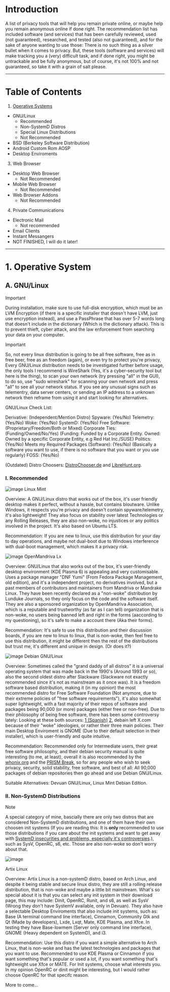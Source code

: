 # Introduction

A list of privacy tools that will help you remain private online, or maybe help you remain anonymous online if done right. The recommendation list has included software (and services)
that has been carefully reviewed, used (not guaranteed), researched, and tested (also not guaranteed), and for the sake of anyone wanting to use those: There is no such thing as a silver bullet when it comes to privacy.
But, these tools (software and services) will make tracking you a (very) difficult task, and if done right, you might be untrackable and be fully anonymous, but of course, it's not 100% and not guaranteed, so take it with a grain of salt please.

-----

# Table of Contents
1. [Operative Systems](https://github.com/IdeaSmith0/Awesome-Privacy/blob/main/Recommendation.md#1-operative-system)
  - GNU/Linux
    - Recommended
    - Non-SystemD Distros
    - Special Linux Distributions
    - Not Recommended
  - BSD (Berkeley Software Distribution)
  - Android Custom Rom AOSP
  - Desktop Enviroments
3. Web Browser
  - Desktop Web Browser
    - Not Recommended
  - Mobile Web Browser
    - Not Recommended
  - Web Browser Addons
    - Not Recommended
  4. Private Communications
  - Electronic Mail
    - Not recommended
  - Email Clients
  - Instant Messangers
  - NOT FINISHED, I will do it later!

-----

# 1. Operative System
## A. GNU/Linux

> [!IMPORTANT]
> During installation, make sure to use full-disk encryption, which must be an LVM Encryption (if there is a specific installer that doesn't have LVM, just use encryption instead), and use a PassPhrase that has over 5-7 words long that doesn't include in the dictionary (Which is the dictionary attack). This is to prevent thieft, cyber attack, and the law enforcement from searching your data on your computer.

> [!IMPORTANT]
> So, not every linux distribution is going to be all free software, free as in free beer, free as an freedom (again), or even try to protect you're privacy, Every GNU/Linux distribution needs to be investigated further before usage, the only tools I recommend is WireShark (Yes, it's a cyber-security tool but here is the thing), to scan your own network (try pressing "all" in the GUI), to do so, use "sudo wireshark" for scanning your own network and press "all" to see all your network status. If you see any unusual signs such as telementry, data server centers, or sending an IP address to a unknown network then reframe from using it and start looking for alternatives.   

GNU/Linux Check List:

Derivative: (Independent/Mention Distro)
Spyware: (Yes/No)
Telemetry: (Yes/No)
Woke: (Yes/No)
SystemD: (Yes/No)
Free Software: (Proprietary/Freedom/Both or Mixed)
Corporate Ties: (Funding/Owned/No/Yes) (Funding: Funded by a Corporate Entity. Owned: Owned by a specific Corporate Entity, e.g Red Hat Inc./SUSE)
Politics: (Yes/No)
Meets my Required Packages (Software): (Yes/No) (Basically a software you want to use, if there is no software that you want or you use regularly)
FOSS: (Yes/No)

(Outdated) Distro Choosers: [DistroChooser.de](https://distrochooser.de/) and [LibreHunt.org](https://librehunt.org/).

### I. Recommended
![image](https://github.com/user-attachments/assets/1ffe653d-d35b-4239-ae8d-e3d00283e21f)
Linux Mint

Overview: A GNU/Linux distro that works out of the box, it's user friendly desktop makes it perfect, without a hassle, but contains bloutware. Unlike Windows, it respects you're privacy and doesn't contain spyware/telemetry, it's also lightweight! They also focus on stability over latest Technologies or any Rolling Releases, they are also non-woke, no injustices or any politics involved in the project. It's also based on Ubuntu LTS.

Recommendation: If you are new to linux, use this distribution for your day to day operations, and maybe not dual-boot due to Windows interference with dual-boot management, which makes it a privacy risk. 

![image](https://github.com/user-attachments/assets/77ffdc48-d540-4080-a6b4-db0e2ee0983f)
OpenMandriva Lx

Overview: GNU/Linux that also works out of the box, it's user-friendly desktop environment (KDE Plasma 6) is appealing and very customisable. Uses a package manager "DNF Yumi" (From Fedora Package Management, old edition), and it's a independent project, no derivatives involved, but a past members of contributors and maintainers from Mandriva or Mandrake Linux. They have been recently declared as a "non-woke" distribution by Lunduke Journals, so they only focus on the code and the software itself. They are also a sponsored organization by OpenMandriva Association, which is a reputable and trustworthy (as far as I can tell) organization that is non-woke, no users being banned left and right in the forms (aaccording to my questioning), so it's safe to make a account there
(Aka their forms).

Recommendation: It's safe to use this distribution and their discussion boards, if you are new to linux to linux, that is non-woke, then feel free to use this distribution, it might be different then the rest of the distributions but trust me, it's different and unique in design. (Or does it?)

![image](https://github.com/user-attachments/assets/ddebb8d9-b5a4-4336-9fa3-a66d5c6646c7)
Debian GNU/Linux

Overview: Sometimes called the "grand daddy of all distros" it is a universal operating system that was made back in the 1990's (Around 1993 or so), also the second oldest distro after Slackware (Slackware not exactly recommended since it's not as mainstream as it once was). It is a freedom software based distribution, making it (in my opinion) the most recommended distro for Free Software Foundation (Not anymore, due to their extreme policies of "free software requirements"), it's also somewhat super lightweight, with a fast majority of their repos of software and packages being 90,000 (or more) packages (either free or non-free). Due to their philosophy of being free software, there has been some controversy lately: Looking at these both sources: [1 (Spanish)](https://laboratoriolinux.es/index.php/-noticias-mundo-linux-/distribuciones/37447-debian-abandona-x-una-decision-peligrosa-para-el-proyecto.html?highlight=WzIwMjJd) [2](https://lunduke.substack.com/p/debian-linux-doubles-down-on-wokeness), debain left X.com because of their "woke" ideologies, or rather their three main policies. Their main Desktop Enviroment is GNOME (Due to their default selection in their installer), which is user-friendly and quite intuitive.

Recommendation: Recommended only for Intermediate users, their great free software philosophy, and their debian security manual is quite interesting (to me, at least), overall it is also recommended by the [whonix.org](https://www.whonix.org/wiki/Host_Operating_System_Selection) and the [PRISM Break](https://prism-break.org/en/categories/gnu-linux/#operating-systems), so for any people who wish to seek privacy, security, solid stability, free software, and best of all: All 90,000 packages of debian repositories then go ahead and use Debian GNU/Linux.

Suitable Alternatives: Devuan GNU/Linux, Linux Mint Debian Edition.

### II. Non-SystemD Distributions

> [!NOTE]
> A special category of mine, bascially there are only two distros that are considered Non-SystemD distributions, and one of them have their own choosen init systems (If you are reading this: It is **only** recommended to use those distributions if you care about the init systems and want to get away with [SystemD insecurities and problems, especially it's controversies](https://en.wikipedia.org/wiki/Systemd).), such as SysV, OpenRC, s6, etc. Those are also non-woke so don't worry about that.

![image](https://github.com/user-attachments/assets/5efcf627-595f-462f-8bcd-72bc1eec02b6)

Artix Linux

Overview: Artix Linux is a non-systemD distro, based on Arch Linux, and despite it being stable and secure linux distro, they are still a rolling release distribution, that is non-woke and maybe a little bit mainstream. What's so special about it is that you can select any init system in their download page, this may include: Dinit, OpenRC, Runit, and s6, as well as SysV (Wrong they don't have SystemV available, only in Devuan). They also have a selectable Desktop Enviroments that also include init systems, such as: Base (A terminal command line interface), Cinnamon, Community Gtk and Qt (Made by developers), Lxde, Lxqt, Mate, KDE Plasma, and Xfce. In testing they have Base-lowmem (Server only command line interface), GNOME (Heavy dependent on SystemD), and i3.

Recommendation: Use this distro if you want a simple alternative to Arch Linux, that is non-woke and has the latest technologies and packages that you want to use. Recommended to use KDE Plasma or Cinnamon if you want something that's popular or used a lot, if you want something that's lightweight use Xfce or MATE. For Init systems, choose what interests you. In my opinion OpenRC or dinit might be interesting, but I would rather choose OpenRC for that specifc reason.

More to come...

